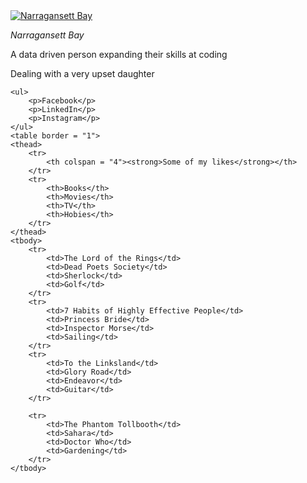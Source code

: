 <!DOCTYPE html>
<html lang="en-us">
<head>
  <meta charset="UTF-8">
  <title>Zac Purinton</title>
</head>

<body>
	<a target="_blank" href="C:/Users/ZPurinton/Documents/Personal/Data Boot Camp/In Class Activities/Web/Class 2/Activities/01-Stu_HTMLBio/Unsolved/Sailing_Sea_Jewel.jpg">
			<img src="C:/Users/ZPurinton/Documents/Personal/Data Boot Camp/In Class Activities/Web/Class 2/Activities/01-Stu_HTMLBio/Unsolved/Sailing_Sea_Jewel.jpg" alt="Narragansett Bay">
	</a>
	<p><em>Narragansett Bay</em></p>
	<p> A data driven person expanding their skills at coding</p>
	<p> Dealing with a very upset daughter </p>
	
	<ul>
		<p>Facebook</p>
		<p>LinkedIn</p>
		<p>Instagram</p>
	</ul>
	<table border = "1">
	<thead>
		<tr>
			<th colspan = "4"><strong>Some of my likes</strong></th>
		</tr>
		<tr>
			<th>Books</th>
			<th>Movies</th>
			<th>TV</th>
			<th>Hobies</th>
		</tr>
	</thead>
	<tbody>
		<tr>
			<td>The Lord of the Rings</td>
			<td>Dead Poets Society</td>
			<td>Sherlock</td>
			<td>Golf</td>
		</tr>
		<tr>
			<td>7 Habits of Highly Effective People</td>
			<td>Princess Bride</td>
			<td>Inspector Morse</td>
			<td>Sailing</td>
		</tr>
		<tr>
			<td>To the Linksland</td>
			<td>Glory Road</td>
			<td>Endeavor</td>
			<td>Guitar</td>
		</tr>

		<tr>
			<td>The Phantom Tollbooth</td>
			<td>Sahara</td>
			<td>Doctor Who</td>
			<td>Gardening</td>
		</tr>
	</tbody>	
		
</body>

</html>
